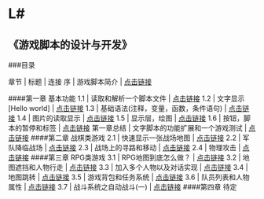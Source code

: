 L#
=============

《游戏脚本的设计与开发》
-----------------------------------

###目录

章节 | 标题 | 连接
序 | 游戏脚本简介 | [点击链接](http://blog.csdn.net/lufy_legend/article/details/8888787)

####第一章 基本功能
1.1 | 读取和解析一个脚本文件 | [点击链接](http://blog.csdn.net/lufy_legend/article/details/8919823)
1.2 | 文字显示[Hello world] | [点击链接](http://blog.csdn.net/lufy_legend/article/details/8948585)
1.3 | 基础语法(注释，变量，函数，条件语句) | [点击链接](http://blog.csdn.net/lufy_legend/article/details/8978154)
1.4 | 图片的读取显示 | [点击链接](http://blog.csdn.net/lufy_legend/article/details/9019695)
1.5 | 显示层，绘图 | [点击链接](http://blog.csdn.net/lufy_legend/article/details/9069425)
1.6 | 按钮，脚本的暂停和标签 | [点击链接](http://blog.csdn.net/lufy_legend/article/details/9110513)
第一章总结 | 文字脚本的功能扩展和一个游戏测试 | [点击链接](http://blog.csdn.net/lufy_legend/article/details/9160841)
####第二章 战棋类游戏
2.1 | 快速显示一张战场地图 | [点击链接](http://blog.csdn.net/lufy_legend/article/details/9210753)
2.2 | 军队降临战场 | [点击链接](http://blog.csdn.net/lufy_legend/article/details/9267599)
2.3 | 战场上的寻路和移动 | [点击链接](http://blog.csdn.net/lufy_legend/article/details/9404147)
2.4 | 物理攻击 | [点击链接](http://blog.csdn.net/lufy_legend/article/details/9918169)
####第三章 RPG类游戏
3.1 | RPG地图到底怎么做？ | [点击链接](http://blog.csdn.net/lufy_legend/article/details/17417085)
3.2 | 地图遮挡和人物行走 | [点击链接](http://blog.csdn.net/lufy_legend/article/details/17748629)
3.3 | 加入多个人物以及对话实现 | [点击链接](http://blog.csdn.net/lufy_legend/article/details/18184629)
3.4 | 地图跳转 | [点击链接](http://blog.csdn.net/lufy_legend/article/details/21322783)
3.5 | 游戏背包和任务系统 | [点击链接](http://blog.csdn.net/lufy_legend/article/details/21942227)
3.6 | 队员列表和人物属性 | [点击链接](http://blog.csdn.net/lufy_legend/article/details/22661047)
3.7 | 战斗系统之自动战斗(一) | [点击链接](http://blog.csdn.net/lufy_legend/article/details/23744323)
####第四章 待定